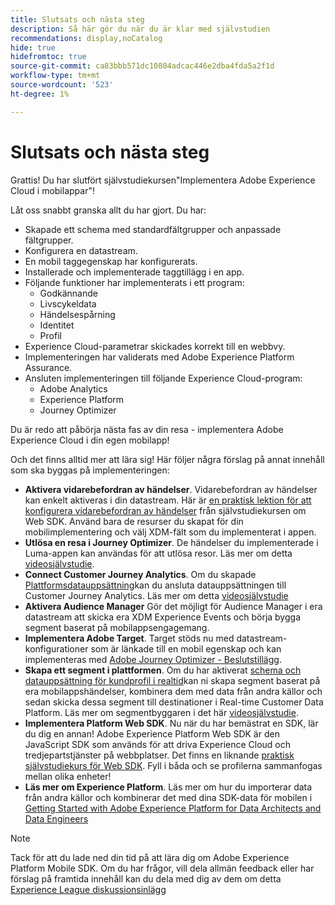 ```yaml
---
title: Slutsats och nästa steg
description: Så här gör du när du är klar med självstudien
recommendations: display,noCatalog
hide: true
hidefromtoc: true
source-git-commit: ca83bbb571dc10804adcac446e2dba4fda5a2f1d
workflow-type: tm+mt
source-wordcount: '523'
ht-degree: 1%

---
```


# Slutsats och nästa steg

Grattis! Du har slutfört självstudiekursen&quot;Implementera Adobe Experience Cloud i mobilappar&quot;!

Låt oss snabbt granska allt du har gjort. Du har:

* Skapade ett schema med standardfältgrupper och anpassade fältgrupper.
* Konfigurera en datastream.
* En mobil taggegenskap har konfigurerats.
* Installerade och implementerade taggtillägg i en app.
* Följande funktioner har implementerats i ett program:
   * Godkännande
   * Livscykeldata
   * Händelsespårning
   * Identitet
   * Profil
* Experience Cloud-parametrar skickades korrekt till en webbvy.
* Implementeringen har validerats med Adobe Experience Platform Assurance.
* Ansluten implementeringen till följande Experience Cloud-program:
   * Adobe Analytics
   * Experience Platform
   * Journey Optimizer

Du är redo att påbörja nästa fas av din resa - implementera Adobe Experience Cloud i din egen mobilapp!

Och det finns alltid mer att lära sig! Här följer några förslag på annat innehåll som ska byggas på implementeringen:

* **Aktivera vidarebefordran av händelser**. Vidarebefordran av händelser kan enkelt aktiveras i din datastream. Här är [en praktisk lektion för att konfigurera vidarebefordran av händelser](https://experienceleague.adobe.com/docs/platform-learn/implement-web-sdk/event-forwarding/setup-event-forwarding.html) från självstudiekursen om Web SDK. Använd bara de resurser du skapat för din mobilimplementering och välj XDM-fält som du implementerat i appen.
* **Utlösa en resa i Journey Optimizer**. De händelser du implementerade i Luma-appen kan användas för att utlösa resor. Läs mer om detta [videosjälvstudie](https://experienceleague.adobe.com/docs/journey-optimizer-learn/tutorials/create-journeys/use-case-transactional-journey.html).
* **Connect Customer Journey Analytics**. Om du skapade [Plattformsdatauppsättning](platform.md)kan du ansluta datauppsättningen till Customer Journey Analytics. Läs mer om detta [videosjälvstudie](https://experienceleague.adobe.com/docs/customer-journey-analytics-learn/tutorials/connecting-customer-journey-analytics-to-data-sources-in-platform.html)
* **Aktivera Audience Manager** Gör det möjligt för Audience Manager i era datastream att skicka era XDM Experience Events och börja bygga segment baserat på mobilappsengagemang.
* **Implementera Adobe Target**. Target stöds nu med datastream-konfigurationer som är länkade till en mobil egenskap och kan implementeras med [Adobe Journey Optimizer - Beslutstillägg](https://developer.adobe.com/client-sdks/documentation/adobe-journey-optimizer-decisioning/).
* **Skapa ett segment i plattformen**. Om du har aktiverat [schema och datauppsättning för kundprofil i realtid](platform.md)kan ni skapa segment baserat på era mobilappshändelser, kombinera dem med data från andra källor och sedan skicka dessa segment till destinationer i Real-time Customer Data Platform. Läs mer om segmentbyggaren i det här [videosjälvstudie](https://experienceleague.adobe.com/docs/platform-learn/tutorials/segments/create-segments.html).
* **Implementera Platform Web SDK**. Nu när du har bemästrat en SDK, lär du dig en annan! Adobe Experience Platform Web SDK är den JavaScript SDK som används för att driva Experience Cloud och tredjepartstjänster på webbplatser. Det finns en liknande [praktisk självstudiekurs för Web SDK](https://experienceleague.adobe.com/docs/platform-learn/implement-web-sdk/overview.html). Fyll i båda och se profilerna sammanfogas mellan olika enheter!
* **Läs mer om Experience Platform**. Läs mer om hur du importerar data från andra källor och kombinerar det med dina SDK-data för mobilen i [Getting Started with Adobe Experience Platform for Data Architects and Data Engineers](https://experienceleague.adobe.com/docs/platform-learn/getting-started-for-data-architects-and-data-engineers/overview.html)


>[!NOTE]
>
>Tack för att du lade ned din tid på att lära dig om Adobe Experience Platform Mobile SDK. Om du har frågor, vill dela allmän feedback eller har förslag på framtida innehåll kan du dela med dig av dem om detta [Experience League diskussionsinlägg](https://experienceleaguecommunities.adobe.com/t5/adobe-experience-platform-launch/tutorial-discussion-implement-adobe-experience-cloud-in-mobile/td-p/443796)
